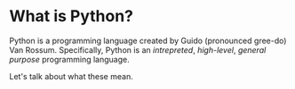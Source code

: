 # What is Python?

Python is a programming language created by Guido \(pronounced gree-do\) Van Rossum. Specifically, Python is an _intrepreted_, _high-level_, _general purpose_ programming language.

Let's talk about what these mean.

